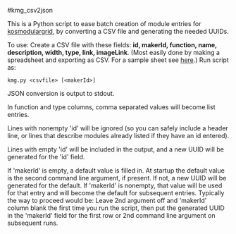 #kmg_csv2json

This is a Python script to ease batch creation of module entries for [kosmodulargrid](https://www.kosmodulargrid.com/), by converting a CSV file and generating the needed UUIDs.

To use: Create a CSV file with these fields: **id, makerId, function, name, description, width, type, link, imageLink**. (Most easily done by making a spreadsheet and exporting as CSV. For a sample sheet see [here](https://docs.google.com/spreadsheets/d/1q_zL7uwcyrEbk5R7C60tEQWUtUBpQ3iB7ykcuLSns50/edit?usp=sharing).) Run script as:

```
kmg.py <csvfile> [<makerId>]
```

JSON conversion is output to stdout.

In function and type columns, comma separated values will become list entries. 

Lines with nonempty 'id' will be ignored (so you can safely include a header line, or lines that describe modules already listed if they have an id entered).

Lines with empty 'id' will be included in the output, and a new UUID will be generated for the 'id' field.

If 'makerId' is empty, a default value is filled in. At startup the default value is the second command line argument, if present. If not, a new UUID will be generated for the default. If 'makerId' is nonempty, that value will be used for that entry and will become the default for subsequent entries. Typically the way to proceed would be: Leave 2nd argument off and 'makerId' column blank the first time you run the script, then put the generated UUID in the 'makerId' field for the first row or 2nd command line argument on subsequent runs.

